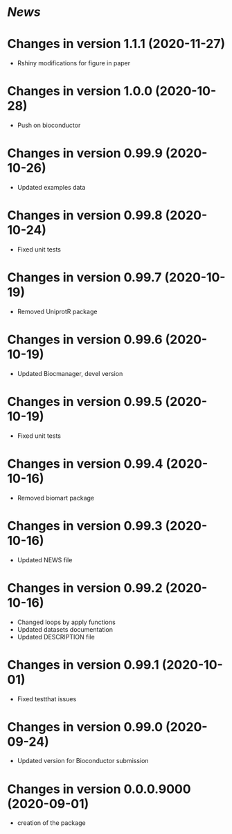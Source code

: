 # *News*

# Changes in version 1.1.1 (2020-11-27)

* Rshiny modifications for figure in paper

# Changes in version 1.0.0 (2020-10-28)

* Push on bioconductor

# Changes in version 0.99.9 (2020-10-26)

* Updated examples data

# Changes in version 0.99.8 (2020-10-24)

* Fixed unit tests

# Changes in version 0.99.7 (2020-10-19)

* Removed UniprotR package

# Changes in version 0.99.6 (2020-10-19)

* Updated Biocmanager, devel version

# Changes in version 0.99.5 (2020-10-19)

* Fixed unit tests

# Changes in version 0.99.4 (2020-10-16)

* Removed biomart package

# Changes in version 0.99.3 (2020-10-16)

* Updated NEWS file

# Changes in version 0.99.2 (2020-10-16)

* Changed loops by apply functions
* Updated datasets documentation
* Updated DESCRIPTION file

# Changes in version 0.99.1 (2020-10-01)

* Fixed testthat issues

# Changes in version 0.99.0 (2020-09-24)

* Updated version for Bioconductor submission

# Changes in version 0.0.0.9000 (2020-09-01)

* creation of the package
